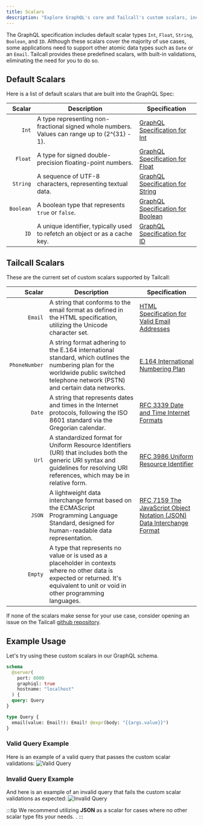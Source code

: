 ```yaml
---
title: Scalars
description: "Explore GraphQL's core and Tailcall's custom scalars, including `Int`, `Float`, `String`, `Boolean`, `ID`, `Email`, and more, in our guide that simplifies data handling with clear definitions and examples. Enhance your applications with our comprehensive scalar support, designed for precise data validation and efficiency."
---
```


The GraphQL specification includes default scalar types `Int`, `Float`, `String`, `Boolean`, and `ID`. Although these scalars cover the majority of use cases, some applications need to support other atomic data types such as `Date` or an `Email`.
Tailcall provides these predefined scalars, with built-in validations, eliminating the need for you to do so.

## Default Scalars

Here is a list of default scalars that are built into the GraphQL Spec:

|    Scalar | Description                                                                                     | Specification                                                                         |
| --------: | ----------------------------------------------------------------------------------------------- | ------------------------------------------------------------------------------------- |
|     `Int` | A type representing non-fractional signed whole numbers. Values can range up to \(2^{31} - 1\). | [GraphQL Specification for Int](https://spec.graphql.org/June2018/#sec-Int)           |
|   `Float` | A type for signed double-precision floating-point numbers.                                      | [GraphQL Specification for Float](https://spec.graphql.org/June2018/#sec-Float)       |
|  `String` | A sequence of UTF-8 characters, representing textual data.                                      | [GraphQL Specification for String](https://graphql.org/learn/schema/#scalar-String)   |
| `Boolean` | A boolean type that represents `true` or `false`.                                               | [GraphQL Specification for Boolean](https://graphql.org/learn/schema/#scalar-Boolean) |
|      `ID` | A unique identifier, typically used to refetch an object or as a cache key.                     | [GraphQL Specification for ID](https://graphql.org/learn/schema/#scalar-ID)           |

## Tailcall Scalars

These are the current set of custom scalars supported by Tailcall:

|        Scalar | Description                                                                                                                                                                           | Specification                                                                                                           |
| ------------: | ------------------------------------------------------------------------------------------------------------------------------------------------------------------------------------- | ----------------------------------------------------------------------------------------------------------------------- |
|       `Email` | A string that conforms to the email format as defined in the HTML specification, utilizing the Unicode character set.                                                                 | [HTML Specification for Valid Email Addresses](https://html.spec.whatwg.org/multipage/input.html#valid-e-mail-address)  |
| `PhoneNumber` | A string format adhering to the E.164 international standard, which outlines the numbering plan for the worldwide public switched telephone network (PSTN) and certain data networks. | [E.164 International Numbering Plan](https://en.wikipedia.org/wiki/E.164)                                               |
|        `Date` | A string that represents dates and times in the Internet protocols, following the ISO 8601 standard via the Gregorian calendar.                                                       | [RFC 3339 Date and Time Internet Formats](https://datatracker.ietf.org/doc/html/rfc3339)                                |
|         `Url` | A standardized format for Uniform Resource Identifiers (URI) that includes both the generic URI syntax and guidelines for resolving URI references, which may be in relative form.    | [RFC 3986 Uniform Resource Identifier](https://www.ietf.org/rfc/rfc3986.txt)                                            |
|        `JSON` | A lightweight data interchange format based on the ECMAScript Programming Language Standard, designed for human-readable data representation.                                         | [RFC 7159 The JavaScript Object Notation (JSON) Data Interchange Format](https://datatracker.ietf.org/doc/html/rfc7159) |
|       `Empty` | A type that represents no value or is used as a placeholder in contexts where no other data is expected or returned. It's equivalent to unit or void in other programming languages.  |                                                                                                                         |

If none of the scalars make sense for your use case, consider opening an issue on the Tailcall [github repository](https://github.com/tailcallhq/tailcall).

## Example Usage

Let's try using these custom scalars in our GraphQL schema.

```graphql
schema
  @server(
    port: 8000
    graphiql: true
    hostname: "localhost"
  ) {
  query: Query
}

type Query {
  email(value: Email!): Email! @expr(body: "{{args.value}}")
}
```

### Valid Query Example

Here is an example of a valid query that passes the custom scalar validations:
![Valid Query](/images/docs/valid.png)

### Invalid Query Example

And here is an example of an invalid query that fails the custom scalar validations as expected:
![Invalid Query](/images/docs/invalid.png)

:::tip
We recommend utilizing **JSON** as a scalar for cases where no other scalar type fits your needs. .
:::
